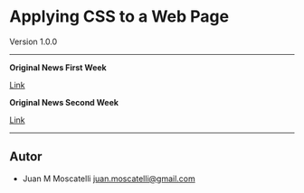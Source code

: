 # Applying CSS to a Web Page

Version 1.0.0

---

**Original News First Week**

[Link](https://www.reuters.com/article/us-treasury-cyber/companies-may-be-punished-for-paying-ransoms-to-sanctioned-hackers-u-s-treasury-idUSKBN26M77U)

**Original News Second Week**

[Link](https://www.reuters.com/article/us-usa-election-steel-insight/trump-steel-tariffs-bring-job-losses-to-swing-state-michigan-idUSKBN26U161)

---

## Autor
- Juan M Moscatelli <juan.moscatelli@gmail.com>